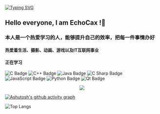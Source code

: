 [![Typing SVG](https://readme-typing-svg.demolab.com?font=Long+Cang&weight=500&size=30&pause=1000&center=true&vCenter=true&width=444&height=73&lines=%E5%B8%8C%E6%9C%9B%E4%BD%A0%E8%83%BD%E5%9C%A8%E8%87%AA%E5%B7%B1%E7%9A%84%E8%B7%AF%E4%B8%8A%E5%8E%BB%E5%A5%8B%E6%96%97%EF%BC%81)](https://git.io/typing-svg)

## Hello everyone, I am EchoCax !👋
### 本人是一个热爱学习的人，能够提升自己的效率，把每一件事情办好
#### 热爱着生活、摄影、动画、游戏以及IT互联网事业

####                              正在学习
![C Badge](https://img.shields.io/badge/C-A8B9CC?logo=c&logoColor=fff&style=flat)
![C++ Badge](https://img.shields.io/badge/C%2B%2B-00599C?logo=cplusplus&logoColor=fff&style=flat)
![Java Badge](https://img.shields.io/badge/Java-092E20?logo=java&logoColor=fff&style=flat)
![C Sharp Badge](https://img.shields.io/badge/C%20Sharp-239120?logo=csharp&logoColor=fff&style=flat)
![JavaScript Badge](https://img.shields.io/badge/JavaScript-F7DF1E?logo=javascript&logoColor=000&style=flat)
![Python Badge](https://img.shields.io/badge/Python-3776AB?logo=python&logoColor=fff&style=flat)
![Qt Badge](https://img.shields.io/badge/Qt-41CD52?logo=qt&logoColor=fff&style=flat)

<p align="center">
<img src="https://capsule-render.vercel.app/api?type=waving&color=timeGradient&height=300&&section=header&text={TITLE}&fontSize=90&fontAlign=50&fontAlignY=30&desc={SUB_TITLE}&descAlign=50&descSize=30&descAlignY=60&animation=twinkling" />
</p>


[![Ashutosh's github activity graph](https://github-readme-activity-graph.vercel.app/graph?username=EchoCax&bg_color=ccb9f9&color=210908&line=ce78ce&point=e85959&area=true&hide_border=true)](https://github.com/ashutosh00710/github-readme-activity-graph)

![Top Langs](https://github-readme-stats.vercel.app/api/top-langs/?username=EchoCax&layout=compact&theme=tokyonight)
